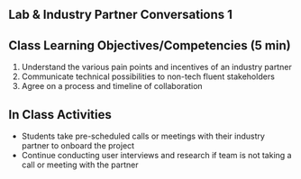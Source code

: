 ## Lab & Industry Partner Conversations 1

## Class Learning Objectives/Competencies (5 min)

1. Understand the various pain points and incentives of an industry partner
1. Communicate technical possibilities to non-tech fluent stakeholders
1. Agree on a process and timeline of collaboration


## In Class Activities

- Students take pre-scheduled calls or meetings with their industry partner to onboard the project
- Continue conducting user interviews and research if team is not taking a call or meeting with the partner
